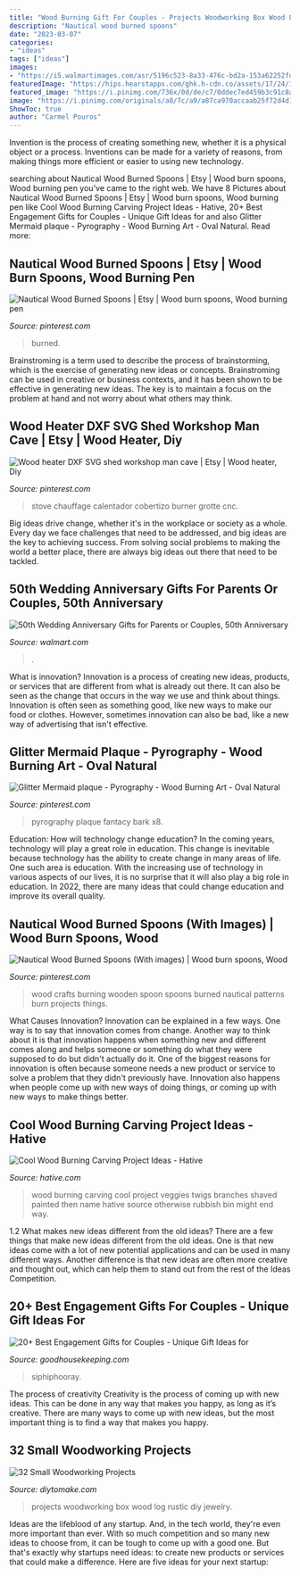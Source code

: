 ```yaml
---
title: "Wood Burning Gift For Couples - Projects Woodworking Box Wood Log Rustic Diy Jewelry"
description: "Nautical wood burned spoons"
date: "2023-03-07"
categories:
- "ideas"
tags: ["ideas"]
images:
- "https://i5.walmartimages.com/asr/5196c523-8a33-476c-bd2a-153a62252fd3_1.67d50097f7e7df1663df468a6227ca25.jpeg?odnWidth=612&amp;odnHeight=612&amp;odnBg=ffffff"
featuredImage: "https://hips.hearstapps.com/ghk.h-cdn.co/assets/17/24/1497287835-cuttingboard.jpg?crop=1.0xw:1xh;center,top&amp;resize=480:*"
featured_image: "https://i.pinimg.com/736x/0d/de/c7/0ddec7ed459b3c91c8a060ab65c7481f.jpg"
image: "https://i.pinimg.com/originals/a8/7c/a9/a87ca970accaab25f72d4d11bb7a26a6.jpg"
ShowToc: true
author: "Carmel Pouros"
---
```



Invention is the process of creating something new, whether it is a physical object or a process. Inventions can be made for a variety of reasons, from making things more efficient or easier to using new technology. 

	

		
searching about Nautical Wood Burned Spoons | Etsy | Wood burn spoons, Wood burning pen you've came to the right web. We have 8 Pictures about Nautical Wood Burned Spoons | Etsy | Wood burn spoons, Wood burning pen like Cool Wood Burning Carving Project Ideas - Hative, 20+ Best Engagement Gifts for Couples - Unique Gift Ideas for and also Glitter Mermaid plaque - Pyrography - Wood Burning Art - Oval Natural. Read more:
		
    
## Nautical Wood Burned Spoons | Etsy | Wood Burn Spoons, Wood Burning Pen

<img loading=lazy src="https://i.pinimg.com/736x/0d/de/c7/0ddec7ed459b3c91c8a060ab65c7481f.jpg" onerror="this.onerror=null;this.src='https://tse2.mm.bing.net/th?id=OIP.FLGtSDy6bmPVsWQ33xtDiwHaJ4&amp;pid=15.1';" alt="Nautical Wood Burned Spoons | Etsy | Wood burn spoons, Wood burning pen">

_Source: pinterest.com_

>burned. 

	

Brainstroming is a term used to describe the process of brainstorming, which is the exercise of generating new ideas or concepts. Brainstroming can be used in creative or business contexts, and it has been shown to be effective in generating new ideas. The key is to maintain a focus on the problem at hand and not worry about what others may think.

    
## Wood Heater DXF SVG Shed Workshop Man Cave | Etsy | Wood Heater, Diy

<img loading=lazy src="https://i.pinimg.com/736x/e8/1f/c3/e81fc3dfa280524cc58c6e10976904cb.jpg" onerror="this.onerror=null;this.src='https://tse4.mm.bing.net/th?id=OIP.SI-WikZt1FWgvbkMNl7PDgHaJ3&amp;pid=15.1';" alt="Wood heater DXF SVG shed workshop man cave | Etsy | Wood heater, Diy">

_Source: pinterest.com_

>stove chauffage calentador cobertizo burner grotte cnc. 

	

Big ideas drive change, whether it's in the workplace or society as a whole. Every day we face challenges that need to be addressed, and big ideas are the key to achieving success. From solving social problems to making the world a better place, there are always big ideas out there that need to be tackled.

    
## 50th Wedding Anniversary Gifts For Parents Or Couples, 50th Anniversary

<img loading=lazy src="https://i5.walmartimages.com/asr/5196c523-8a33-476c-bd2a-153a62252fd3_1.67d50097f7e7df1663df468a6227ca25.jpeg?odnWidth=612&amp;odnHeight=612&amp;odnBg=ffffff" onerror="this.onerror=null;this.src='https://tse1.mm.bing.net/th?id=OIP.WCPeGLcfq5XGUC_QCCc6NwHaHa&amp;pid=15.1';" alt="50th Wedding Anniversary Gifts for Parents or Couples, 50th Anniversary">

_Source: walmart.com_

>. 

	

What is innovation?
Innovation is a process of creating new ideas, products, or services that are different from what is already out there. It can also be seen as the change that occurs in the way we use and think about things. Innovation is often seen as something good, like new ways to make our food or clothes. However, sometimes innovation can also be bad, like a new way of advertising that isn't effective.

    
## Glitter Mermaid Plaque - Pyrography - Wood Burning Art - Oval Natural

<img loading=lazy src="https://i.pinimg.com/736x/e4/7e/31/e47e317b0eea5b0c81b9b52da7e4bb6f.jpg" onerror="this.onerror=null;this.src='https://tse4.mm.bing.net/th?id=OIP.-QeqBor7FskXHaoFT7WU0wHaIN&amp;pid=15.1';" alt="Glitter Mermaid plaque - Pyrography - Wood Burning Art - Oval Natural">

_Source: pinterest.com_

>pyrography plaque fantacy bark x8. 

	

Education: How will technology change education?
In the coming years, technology will play a great role in education. This change is inevitable because technology has the ability to create change in many areas of life. One such area is education. With the increasing use of technology in various aspects of our lives, it is no surprise that it will also play a big role in education. In 2022, there are many ideas that could change education and improve its overall quality.

    
## Nautical Wood Burned Spoons (With Images) | Wood Burn Spoons, Wood

<img loading=lazy src="https://i.pinimg.com/originals/a8/7c/a9/a87ca970accaab25f72d4d11bb7a26a6.jpg" onerror="this.onerror=null;this.src='https://tse1.mm.bing.net/th?id=OIP.RbAWnYOVhFEGvURIuyKJSgHaJ4&amp;pid=15.1';" alt="Nautical Wood Burned Spoons (With images) | Wood burn spoons, Wood">

_Source: pinterest.com_

>wood crafts burning wooden spoon spoons burned nautical patterns burn projects things. 

	

What Causes Innovation?
Innovation can be explained in a few ways. One way is to say that innovation comes from change. Another way to think about it is that innovation happens when something new and different comes along and helps someone or something do what they were supposed to do but didn't actually do it. 
One of the biggest reasons for innovation is often because someone needs a new product or service to solve a problem that they didn't previously have. Innovation also happens when people come up with new ways of doing things, or coming up with new ways to make things better.

    
## Cool Wood Burning Carving Project Ideas - Hative

<img loading=lazy src="https://hative.com/wp-content/uploads/2015/01/wood-burning/1-wood-burning.jpg" onerror="this.onerror=null;this.src='https://tse2.mm.bing.net/th?id=OIP.KhvD_LTWtU0sQaQ-v_yo8gHaJ4&amp;pid=15.1';" alt="Cool Wood Burning Carving Project Ideas - Hative">

_Source: hative.com_

>wood burning carving cool project veggies twigs branches shaved painted then name hative source otherwise rubbish bin might end way. 

	

1.2 What makes new ideas different from the old ideas?
There are a few things that make new ideas different from the old ideas. One is that new ideas come with a lot of new potential applications and can be used in many different ways. Another difference is that new ideas are often more creative and thought out, which can help them to stand out from the rest of the Ideas Competition.

    
## 20+ Best Engagement Gifts For Couples - Unique Gift Ideas For

<img loading=lazy src="https://hips.hearstapps.com/ghk.h-cdn.co/assets/17/24/1497287835-cuttingboard.jpg?crop=1.0xw:1xh;center,top&amp;resize=480:*" onerror="this.onerror=null;this.src='https://tse4.mm.bing.net/th?id=OIP.Lp_OqfPlVm_te8RIiRZK7QHaLH&amp;pid=15.1';" alt="20+ Best Engagement Gifts for Couples - Unique Gift Ideas for">

_Source: goodhousekeeping.com_

>siphiphooray. 

	

The process of creativity
Creativity is the process of coming up with new ideas. This can be done in any way that makes you happy, as long as it’s creative. There are many ways to come up with new ideas, but the most important thing is to find a way that makes you happy.

    
## 32 Small Woodworking Projects

<img loading=lazy src="https://www.diytomake.com/wp-content/uploads/2016/03/secret-log-box.jpg" onerror="this.onerror=null;this.src='https://tse1.mm.bing.net/th?id=OIP._7mp9uJmlHVZ8Kq0ca-2XwHaGv&amp;pid=15.1';" alt="32 Small Woodworking Projects">

_Source: diytomake.com_

>projects woodworking box wood log rustic diy jewelry. 

	

Ideas are the lifeblood of any startup. And, in the tech world, they're even more important than ever. With so much competition and so many new ideas to choose from, it can be tough to come up with a good one. But that's exactly why startups need ideas: to create new products or services that could make a difference. Here are five ideas for your next startup: 

